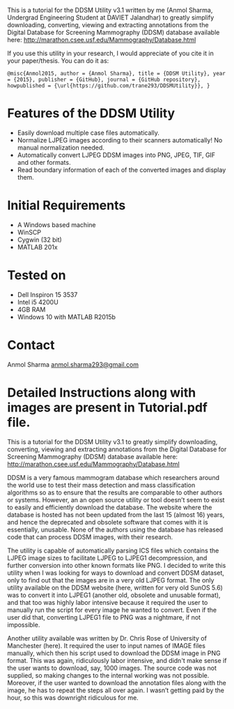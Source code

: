 ﻿This is a tutorial for the DDSM Utility v3.1 written by me (Anmol Sharma, Undergrad Engineering Student at DAVIET Jalandhar) to greatly simplify downloading, converting, viewing and extracting annotations from the Digital Database for Screening Mammography (DDSM) database available here: http://marathon.csee.usf.edu/Mammography/Database.html 

If you use this utility in your research, I would appreciate of you cite it in your paper/thesis. You can do it as:

`@misc{Anmol2015,
  author = {Anmol Sharma},
  title = {DDSM Utility},
  year = {2015},
  publisher = {GitHub},
  journal = {GitHub repository},
  howpublished = {\url{https://github.com/trane293/DDSMUtility}},
}`

# Features of the DDSM Utility
* Easily download multiple case files automatically. 
* Normalize LJPEG images according to their scanners automatically! No manual normalization needed. 
* Automatically convert LJPEG DDSM images into PNG, JPEG, TIF, GIF and other formats. 
* Read boundary information of each of the converted images and display them. 


# Initial Requirements

*	A Windows based machine
*	WinSCP
* Cygwin (32 bit)
* MATLAB 201x


# Tested on
*	Dell Inspiron 15 3537
*	Intel i5 4200U 
*	4GB RAM
*	Windows 10 with MATLAB R2015b

# Contact
Anmol Sharma
anmol.sharma293@gmail.com

# Detailed Instructions along with images are present in Tutorial.pdf file.

This is a tutorial for the DDSM Utility v3.1 to greatly simplify downloading, converting, viewing and extracting annotations from the Digital Database for Screening Mammography (DDSM) database available here: http://marathon.csee.usf.edu/Mammography/Database.html 

DDSM is a very famous mammogram database which researchers around the world use to test their mass detection and mass classification algorithms so as to ensure that the results are comparable to other authors or systems. However, an an open source utility or tool doesn’t seem to exist to easily and efficiently download the database. The website where the database is hosted has not been updated from the last 15 (almost 16) years, and hence the deprecated and obsolete software that comes with it is essentially, unusable. None of the authors using the database has released code that can process DDSM images, with their research.   

The utility is capable of automatically parsing ICS files which contains the LJPEG image sizes to facilitate LJPEG to LJPEG1 decompression, and further conversion into other known formats like PNG. I decided to write this utility when I was looking for ways to download and convert DDSM dataset, only to find out that the images are in a very old LJPEG format. The only utility available on the DDSM website (here, written for very old SunOS 5.6) was to convert it into LJPEG1 (another old, obsolete and unusable format), and that too was highly labor intensive because it required the user to manually run the script for every image he wanted to convert. Even if the user did that, converting LJPEG1 file to PNG was a nightmare, if not impossible.  

Another utility available was written by Dr. Chris Rose of University of Manchester (here). It required the user to input names of IMAGE files manually, which then his script used to download the DDSM image in PNG format. This was again, ridiculously labor intensive, and didn't make sense if the user wants to download, say, 1000 images. The source code was not supplied, so making changes to the internal working was not possible. Moreover, if the user wanted to download the annotation files along with the image, he has to repeat the steps all over again. I wasn’t getting paid by the hour, so this was downright ridiculous for me. 


